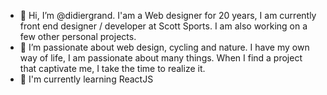 - 👋 Hi, I’m @didiergrand. I'am a Web designer for 20 years, I am currently front end designer / developer at Scott Sports. I am also working on a few other personal projects.
- 🌱 I’m passionate about web design, cycling and nature. I have my own way of life, I am passionate about many things. When I find a project that captivate me, I take the time to realize it.
- 👀 I'm currently learning ReactJS
